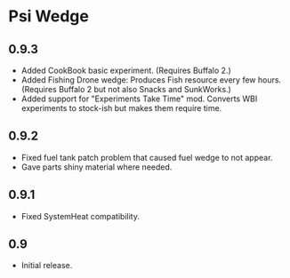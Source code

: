 # Psi Wedge

## 0.9.3
* Added CookBook basic experiment. (Requires Buffalo 2.)
* Added Fishing Drone wedge: Produces Fish resource every few hours. (Requires Buffalo 2 but not also Snacks and SunkWorks.)
* Added support for "Experiments Take Time" mod. Converts WBI experiments to stock-ish but makes them require time.

## 0.9.2
* Fixed fuel tank patch problem that caused fuel wedge to not appear.
* Gave parts shiny material where needed.

## 0.9.1
* Fixed SystemHeat compatibility.

## 0.9
* Initial release.